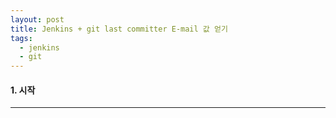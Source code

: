 ```yaml
---
layout: post
title: Jenkins + git last committer E-mail 값 얻기
tags:
  - jenkins
  - git
---
```


#### 1. 시작
***
